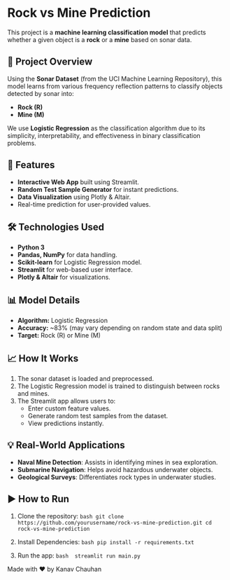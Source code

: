 # Rock vs Mine Prediction

This project is a **machine learning classification model** that predicts whether a given object is a **rock** or a **mine** based on sonar data.

## 📌 Project Overview
Using the **Sonar Dataset** (from the UCI Machine Learning Repository), this model learns from various frequency reflection patterns to classify objects detected by sonar into:
- **Rock (R)**
- **Mine (M)**

We use **Logistic Regression** as the classification algorithm due to its simplicity, interpretability, and effectiveness in binary classification problems.

## 🚀 Features
- **Interactive Web App** built using Streamlit.
- **Random Test Sample Generator** for instant predictions.
- **Data Visualization** using Plotly & Altair.
- Real-time prediction for user-provided values.

## 🛠 Technologies Used
- **Python 3**
- **Pandas, NumPy** for data handling.
- **Scikit-learn** for Logistic Regression model.
- **Streamlit** for web-based user interface.
- **Plotly & Altair** for visualizations.


## 📊 Model Details
- **Algorithm:** Logistic Regression
- **Accuracy:** ~83% (may vary depending on random state and data split)
- **Target:** Rock (R) or Mine (M)

## 📈 How It Works
1. The sonar dataset is loaded and preprocessed.
2. The Logistic Regression model is trained to distinguish between rocks and mines.
3. The Streamlit app allows users to:
   - Enter custom feature values.
   - Generate random test samples from the dataset.
   - View predictions instantly.

## 💡 Real-World Applications
- **Naval Mine Detection**: Assists in identifying mines in sea exploration.
- **Submarine Navigation**: Helps avoid hazardous underwater objects.
- **Geological Surveys**: Differentiates rock types in underwater studies.

## ▶️ How to Run
1. Clone the repository:
   `bash
   git clone https://github.com/yourusername/rock-vs-mine-prediction.git
   cd rock-vs-mine-prediction`
2. Install Dependencies:
   `bash
   pip install -r requirements.txt`

3. Run the app:
   `bash 
   streamlit run main.py`

Made with ❤️ by Kanav Chauhan 

   

   


